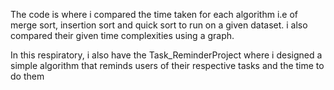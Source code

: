 The code is where i compared the time taken for each algorithm i.e of merge sort, insertion sort and quick sort to run on a given dataset.
i also compared their given time complexities using a graph. 

In this respiratory, i also have the Task_ReminderProject where i designed a simple algorithm that reminds users of their respective tasks and the time to do them

